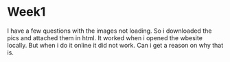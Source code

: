 # Week1
I have a few questions with the images not loading. So i downloaded the pics and attached them in html. It worked when i opened the wbesite locally. But when i do it online it did not work. Can i get a reason on why that is. 
